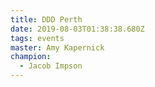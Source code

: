 ```yaml
---
title: DDD Perth
date: 2019-08-03T01:38:38.680Z
tags: events
master: Amy Kapernick
champion:
  - Jacob Impson
---
```


